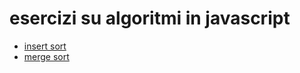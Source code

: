 # esercizi su algoritmi in javascript

 * [insert sort](http://rosettacode.org/wiki/Insertion_sort#JavaScript)
 * [merge sort](http://rosettacode.org/wiki/Merge_sort#JavaScript)